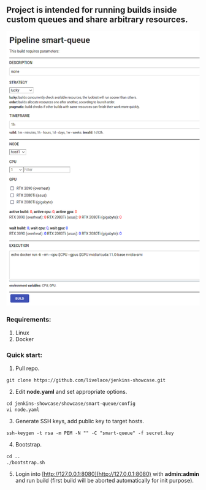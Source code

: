 ## Project is intended for running builds inside custom queues and share arbitrary resources.

![smart-queue](../../assets/smart-queue.png)

### Requirements:

1. Linux
2. Docker

### Quick start:

1. Pull repo.
```shell script
git clone https://github.com/livelace/jenkins-showcase.git
```

2. Edit **node.yaml** and set appropriate options. 
```shell script
cd jenkins-showcase/showcase/smart-queue/config
vi node.yaml
```

3. Generate SSH keys, add public key to target hosts.
```shell script
ssh-keygen -t rsa -m PEM -N "" -C "smart-queue" -f secret.key
```

4. Bootstrap.

```shell script
cd ..
./bootstrap.sh
```

5. Login into [http://127.0.0.1:8080](http://127.0.0.1:8080) with **admin:admin** and run build (first build will be aborted automatically for init purpose).